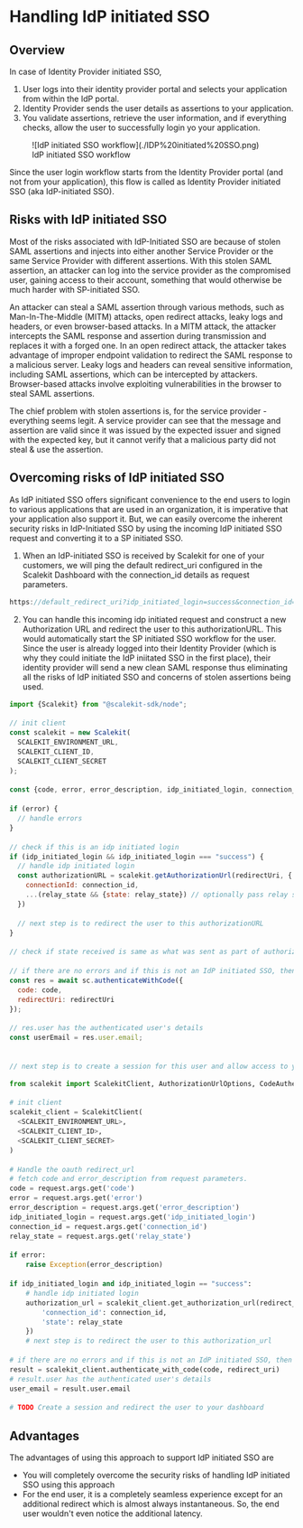 # Handling IdP initiated SSO

## Overview

In case of Identity Provider initiated SSO,

1. User logs into their identity provider portal and selects your application from within the IdP portal.
2. Identity Provider sends the user details as assertions to your application.
3. You validate assertions, retrieve the user information, and if everything checks, allow the user to successfully login yo your application.

<figure>![IdP initiated SSO workflow](./IDP%20initiated%20SSO.png)
<figcaption>IdP initiated SSO workflow</figcaption></figure>

Since the user login workflow starts from the Identity Provider portal (and not from your application), this flow is called as Identity Provider initiated SSO (aka IdP-initiated SSO).

## Risks with IdP initiated SSO

Most of the risks associated with IdP-Initiated SSO are because of stolen SAML assertions and injects into either another Service Provider or the same Service Provider with different assertions. With this stolen SAML assertion, an attacker can log into the service provider as the compromised user, gaining access to their account, something that would otherwise be much harder with SP-initiated SSO.

An attacker can steal a SAML assertion through various methods, such as Man-In-The-Middle (MITM) attacks, open redirect attacks, leaky logs and headers, or even browser-based attacks. In a MITM attack, the attacker intercepts the SAML response and assertion during transmission and replaces it with a forged one. In an open redirect attack, the attacker takes advantage of improper endpoint validation to redirect the SAML response to a malicious server. Leaky logs and headers can reveal sensitive information, including SAML assertions, which can be intercepted by attackers. Browser-based attacks involve exploiting vulnerabilities in the browser to steal SAML assertions.

The chief problem with stolen assertions is, for the service provider - everything seems legit. A service provider can see that the message and assertion are valid since it was issued by the expected issuer and signed with the expected key, but it cannot verify that a malicious party did not steal & use the assertion.

## Overcoming risks of IdP initiated SSO

As IdP initiated SSO offers significant convenience to the end users to login to various applications that are used in an organization, it is imperative that your application also support it. But, we can easily overcome the inherent security risks in IdP-Initiated SSO by using the incoming IdP initiated SSO request and converting it to a SP initiated SSO.

1. When an IdP-initiated SSO is received by Scalekit for one of your customers, we will ping the default redirect_uri configured in the Scalekit Dashboard with the connection_id details as request parameters.

```js
https://default_redirect_uri?idp_initiated_login=success&connection_id=conn_12442
```

2. You can handle this incoming idp initiated request and construct a new Authorization URL and redirect the user to this authorizationURL. This would automatically start the SP initiated SSO workflow for the user. Since the user is already logged into their Identity Provider (which is why they could initiate the IdP iniitated SSO in the first place), their identity provider will send a new clean SAML response thus eliminating all the risks of IdP initiated SSO and concerns of stolen assertions being used.


<Tabs groupId="tech-stack" querystring>
<TabItem value="nodejs" label="Node.js">

```javascript showLineNumbers
import {Scalekit} from "@scalekit-sdk/node";

// init client
const scalekit = new Scalekit(
  SCALEKIT_ENVIRONMENT_URL,
  SCALEKIT_CLIENT_ID,
  SCALEKIT_CLIENT_SECRET
);

const {code, error, error_description, idp_initiated_login, connection_id, relay_state} = req.query;

if (error) {
  // handle errors
}

// check if this is an idp initiated login
if (idp_initiated_login && idp_initiated_login === "success") {
  // handle idp initiated login
  const authorizationURL = scalekit.getAuthorizationUrl(redirectUri, {
    connectionId: connection_id,
    ...(relay_state && {state: relay_state}) // optionally pass relay state as state parameter
  })

  // next step is to redirect the user to this authorizationURL
}

// check if state received is same as what was sent as part of authorization-url

// if there are no errors and if this is not an IdP initiated SSO, then authenticate with the code
const res = await sc.authenticateWithCode({
  code: code,
  redirectUri: redirectUri
});

// res.user has the authenticated user's details 
const userEmail = res.user.email;


// next step is to create a session for this user and allow access to your application resources
```

</TabItem>
<TabItem value="py" label="Python">

```python showLineNumbers
from scalekit import ScalekitClient, AuthorizationUrlOptions, CodeAuthenticationOptions

# init client
scalekit_client = ScalekitClient(
  <SCALEKIT_ENVIRONMENT_URL>, 
  <SCALEKIT_CLIENT_ID>, 
  <SCALEKIT_CLIENT_SECRET>
)

# Handle the oauth redirect_url
# fetch code and error_description from request parameters.
code = request.args.get('code')
error = request.args.get('error')
error_description = request.args.get('error_description')
idp_initiated_login = request.args.get('idp_initiated_login')
connection_id = request.args.get('connection_id')
relay_state = request.args.get('relay_state')

if error:
    raise Exception(error_description)

if idp_initiated_login and idp_initiated_login == "success":
    # handle idp initiated login
    authorization_url = scalekit_client.get_authorization_url(redirect_uri, {
        'connection_id': connection_id,
        'state': relay_state
    })
    # next step is to redirect the user to this authorization_url

# if there are no errors and if this is not an IdP initiated SSO, then authenticate with the code
result = scalekit_client.authenticate_with_code(code, redirect_uri)
# result.user has the authenticated user's details
user_email = result.user.email

# TODO Create a session and redirect the user to your dashboard
```

</TabItem>
</Tabs>

## Advantages

The advantages of using this approach to support IdP initiated SSO are

- You will completely overcome the security risks of handling IdP initiated SSO using this approach
- For the end user, it is a completely seamless experience except for an additional redirect which is almost always instantaneous. So, the end user wouldn't even notice the additional latency.
